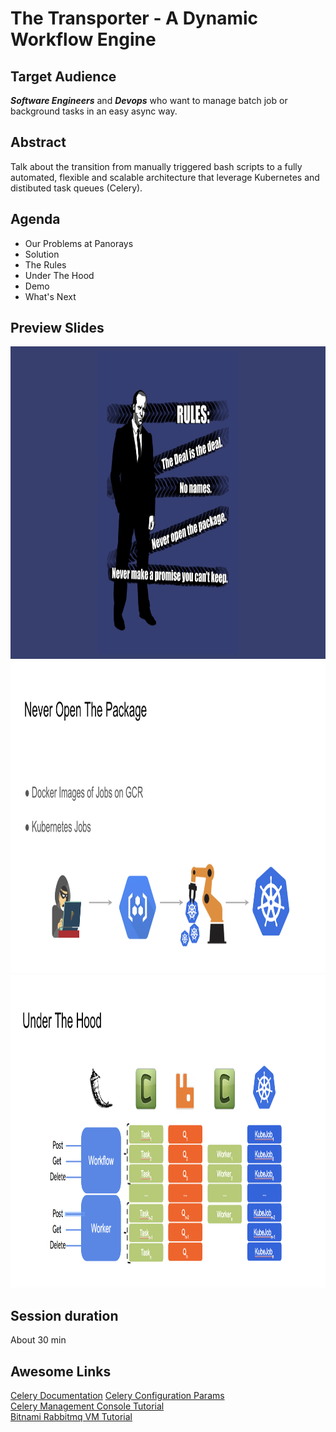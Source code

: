 # The Transporter - A Dynamic Workflow Engine


## Target Audience

***Software Engineers*** and ***Devops*** who want to manage batch job or background tasks in an easy async way.

## Abstract

Talk about the transition from manually triggered bash scripts to a fully automated, flexible and scalable architecture that leverage Kubernetes and distibuted task queues (Celery).

## Agenda

- Our Problems at Panorays
- Solution
- The Rules
- Under The Hood
- Demo
- What's Next

## Preview Slides

<img src="./photos/the_rules.png" height="500" />
<img src="./photos/never_open_the_package.png" height="500" />
<img src="./photos/under_the_hood.png" height="500" />

## Session duration

About 30 min

## Awesome Links

[Celery Documentation](http://docs.celeryproject.org/en/latest/index.html)
[Celery Configuration Params](http://docs.celeryproject.org/en/latest/userguide/configuration.html)<br/>
[Celery Management Console Tutorial](https://developers.coveo.com/display/public/SitecoreV3/Accessing+the+RabbitMQ+Management+Console;jsessionid=EC3825EEC11DADC9DE3F3D3DE4A2C142)<br/>
[Bitnami Rabbitmq VM Tutorial](https://console.cloud.google.com/compute/instancesDetail/zones/europe-west1-b/instances/rabbitmq-2-vm?q=search&project=panorays-main&graph=GCE_CPU&duration=PT1H)<br/>
